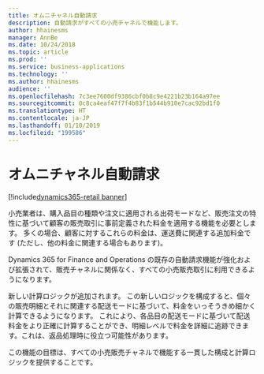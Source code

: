 ```yaml
---
title: オムニチャネル自動請求
description: 自動請求がすべての小売チャネルで機能します。
author: hhainesms
manager: AnnBe
ms.date: 10/24/2018
ms.topic: article
ms.prod: ''
ms.service: business-applications
ms.technology: ''
ms.author: hhainesms
audience: ''
ms.openlocfilehash: 7c3ee7600df9386cbf0b8c9e4221b23b164a97ee
ms.sourcegitcommit: 0c8ca4eaf47f7f4b83f1b544b910e7cac92bd1f0
ms.translationtype: HT
ms.contentlocale: ja-JP
ms.lasthandoff: 01/10/2019
ms.locfileid: "199586"
---
```

# <a name="omni-channel-auto-charges"></a>オムニチャネル自動請求

[!include[dynamics365-retail banner](../includes/dynamics365-retail.md)]

小売業者は、購入品目の種類や注文に適用される出荷モードなど、販売注文の特性に基づいて顧客の販売取引に事前定義された料金を適用する機能を必要とします。 多くの場合、顧客に対するこれらの料金は、運送費に関連する追加料金です (ただし、他の料金に関連する場合もあります)。

Dynamics 365 for Finance and Operations の既存の自動請求機能が強化および拡張されて、販売チャネルに関係なく、すべての小売販売取引に利用できるようになります。

新しい計算ロジックが追加されます。 この新しいロジックを構成すると、個々の販売明細とそれに関連する配送モードに基づいて、料金をいっそうきめ細かく計算できるようになります。  これにより、各品目の配送モードに基づいて配送料金をより正確に計算することができ、明細レベルで料金を詳細に追跡できます。これは、返品処理時に役立つ可能性があります。

この機能の目標は、すべての小売販売チャネルで機能する一貫した構成と計算ロジックを提供することです。
